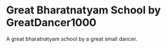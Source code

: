 # Great Bharatnatyam School by GreatDancer1000
A great bharatnatyam school by a great small dancer.
